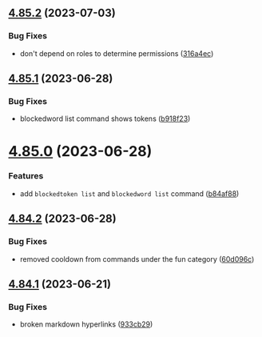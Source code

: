 ## [4.85.2](https://github.com/onesoft-sudo/sudobot/compare/v4.85.1...v4.85.2) (2023-07-03)


### Bug Fixes

* don't depend on roles to determine permissions ([316a4ec](https://github.com/onesoft-sudo/sudobot/commit/316a4eced06cb38a72fd211c4d096362c7f148fe))



## [4.85.1](https://github.com/onesoft-sudo/sudobot/compare/v4.85.0...v4.85.1) (2023-06-28)


### Bug Fixes

* blockedword list command shows tokens ([b918f23](https://github.com/onesoft-sudo/sudobot/commit/b918f23963d747f2397de39df33eeefcf3d6e158))



# [4.85.0](https://github.com/onesoft-sudo/sudobot/compare/v4.84.2...v4.85.0) (2023-06-28)


### Features

* add `blockedtoken list` and `blockedword list` command ([b84af88](https://github.com/onesoft-sudo/sudobot/commit/b84af881e62c57b010e496e466856201e0bb9d07))



## [4.84.2](https://github.com/onesoft-sudo/sudobot/compare/v4.84.1...v4.84.2) (2023-06-28)


### Bug Fixes

* removed cooldown from commands under the fun category ([60d096c](https://github.com/onesoft-sudo/sudobot/commit/60d096cf2d1852ac2dbbac2275f0fb489d63d4fe))



## [4.84.1](https://github.com/onesoft-sudo/sudobot/compare/v4.84.0...v4.84.1) (2023-06-21)


### Bug Fixes

* broken markdown hyperlinks ([933cb29](https://github.com/onesoft-sudo/sudobot/commit/933cb29ecf2b2b67f43580bd744b43383a8bc117))



